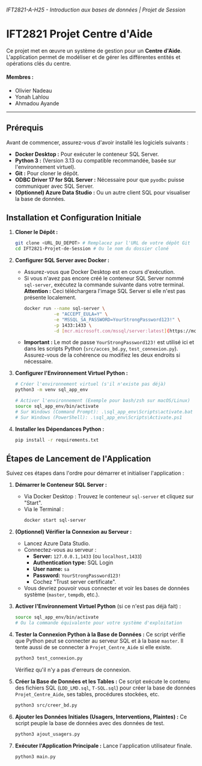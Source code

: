###### IFT2821-A-H25 - Introduction aux bases de données | Projet de Session

# IFT2821 Projet Centre d'Aide

Ce projet met en œuvre un système de gestion pour un **Centre d'Aide**. L'application permet de modéliser et de gérer les différentes entités et opérations clés du centre.

#### Membres :

- Olivier Nadeau
- Yonah Lahlou
- Ahmadou Ayande

---

## Prérequis

Avant de commencer, assurez-vous d'avoir installé les logiciels suivants :

* **Docker Desktop :** Pour exécuter le conteneur SQL Server.
* **Python 3 :** (Version 3.13 ou compatible recommandée, basée sur l'environnement virtuel).
* **Git :** Pour cloner le dépôt.
* **ODBC Driver 17 for SQL Server :** Nécessaire pour que `pyodbc` puisse communiquer avec SQL Server.
* **(Optionnel) Azure Data Studio :** Ou un autre client SQL pour visualiser la base de données.

## Installation et Configuration Initiale

1.  **Cloner le Dépôt :**
    ```bash
    git clone <URL_DU_DEPOT> # Remplacez par l'URL de votre dépôt Git
    cd IFT2821-Projet-de-Session # Ou le nom du dossier cloné
    ```

2.  **Configurer SQL Server avec Docker :**
    * Assurez-vous que Docker Desktop est en cours d'exécution.
    * Si vous n'avez pas encore créé le conteneur SQL Server nommé `sql-server`, exécutez la commande suivante dans votre terminal. **Attention :** Ceci téléchargera l'image SQL Server si elle n'est pas présente localement.
        ```bash
        docker run --name sql-server \
                   -e "ACCEPT_EULA=Y" \
                   -e "MSSQL_SA_PASSWORD=YourStrongPassword123!" \
                   -p 1433:1433 \
                   -d [mcr.microsoft.com/mssql/server:latest](https://mcr.microsoft.com/mssql/server:latest)
        ```
    * **Important :** Le mot de passe `YourStrongPassword123!` est utilisé ici et dans les scripts Python (`src/acces_bd.py`, `test_connexion.py`). Assurez-vous de la cohérence ou modifiez les deux endroits si nécessaire.

3.  **Configurer l'Environnement Virtuel Python :**
    ```bash
    # Créer l'environnement virtuel (s'il n'existe pas déjà)
    python3 -m venv sql_app_env 

    # Activer l'environnement (Exemple pour bash/zsh sur macOS/Linux)
    source sql_app_env/bin/activate 
    # Sur Windows (Command Prompt): .\sql_app_env\Scripts\activate.bat
    # Sur Windows (PowerShell): .\sql_app_env\Scripts\Activate.ps1
    ```

4.  **Installer les Dépendances Python :**
    ```bash
    pip install -r requirements.txt
    ```

## Étapes de Lancement de l'Application

Suivez ces étapes dans l'ordre pour démarrer et initialiser l'application :

1.  **Démarrer le Conteneur SQL Server :**
    * Via Docker Desktop : Trouvez le conteneur `sql-server` et cliquez sur "Start".
    * Via le Terminal :
        ```bash
        docker start sql-server
        ```

2.  **(Optionnel) Vérifier la Connexion au Serveur :**
    * Lancez Azure Data Studio.
    * Connectez-vous au serveur :
        * **Server:** `127.0.0.1,1433` (ou `localhost,1433`)
        * **Authentication type:** SQL Login
        * **User name:** `sa`
        * **Password:** `YourStrongPassword123!`
        * Cochez "Trust server certificate".
    * Vous devriez pouvoir vous connecter et voir les bases de données système (`master`, `tempdb`, etc.).

3.  **Activer l'Environnement Virtuel Python** (si ce n'est pas déjà fait) :
    ```bash
    source sql_app_env/bin/activate 
    # Ou la commande équivalente pour votre système d'exploitation
    ```

4.  **Tester la Connexion Python à la Base de Données :**
    Ce script vérifie que Python peut se connecter au serveur SQL et à la base `master`. Il tente aussi de se connecter à `Projet_Centre_Aide` si elle existe.
    ```bash
    python3 test_connexion.py
    ```
    Vérifiez qu'il n'y a pas d'erreurs de connexion.

5.  **Créer la Base de Données et les Tables :**
    Ce script exécute le contenu des fichiers SQL (`LDD_LMD.sql`, `T-SQL.sql`) pour créer la base de données `Projet_Centre_Aide`, ses tables, procédures stockées, etc.
    ```bash
    python3 src/creer_bd.py
    ```

6.  **Ajouter les Données Initiales (Usagers, Interventions, Plaintes) :**
    Ce script peuple la base de données avec des données de test.
    ```bash
    python3 ajout_usagers.py
    ```

7.  **Exécuter l'Application Principale :**
    Lance l'application utilisateur finale.
    ```bash
    python3 main.py
    ```
